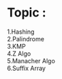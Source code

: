 # Topic : 
1.Hashing <br/>
2.Palindrome<br/>
3.KMP<br/>
4.Z Algo<br/>
5.Manacher Algo<br/>
6.Suffix Array<br/>

